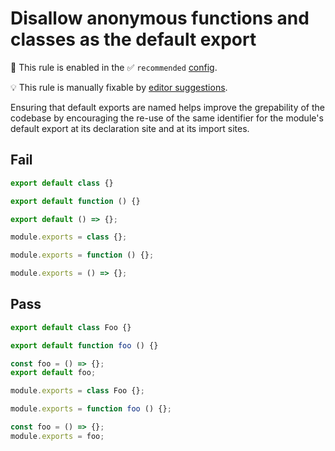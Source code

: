 # Disallow anonymous functions and classes as the default export

💼 This rule is enabled in the ✅ `recommended` [config](https://github.com/sindresorhus/eslint-plugin-unicorn#preset-configs).

💡 This rule is manually fixable by [editor suggestions](https://eslint.org/docs/developer-guide/working-with-rules#providing-suggestions).

<!-- end auto-generated rule header -->
<!-- Do not manually modify this header. Run: `npm run fix:eslint-docs` -->

Ensuring that default exports are named helps improve the grepability of the codebase by encouraging the re-use of the same identifier for the module's default export at its declaration site and at its import sites.

## Fail

```js
export default class {}
```

```js
export default function () {}
```

```js
export default () => {};
```

```js
module.exports = class {};
```

```js
module.exports = function () {};
```

```js
module.exports = () => {};
```

## Pass

```js
export default class Foo {}
```

```js
export default function foo () {}
```

```js
const foo = () => {};
export default foo;
```

```js
module.exports = class Foo {};
```

```js
module.exports = function foo () {};
```

```js
const foo = () => {};
module.exports = foo;
```
